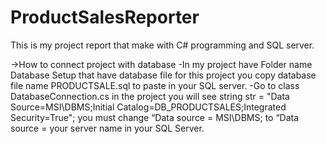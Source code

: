 # ProductSalesReporter
This is my project report that make with C# programming and SQL server.

->How to connect project with database
-In my project have Folder name Database Setup that have database file for this project you copy database file name PRODUCTSALE.sql to paste in your SQL server.
-Go to class DatabaseConnection.cs in the project you will see string str = "Data Source=MSI\DBMS;Initial Catalog=DB_PRODUCTSALES;Integrated Security=True"; you must change “Data source = MSI\DBMS; to “Data source = your server name in your SQL Server.
